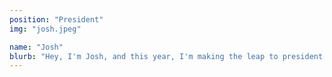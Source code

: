 ```yaml
---
position: "President"
img: "josh.jpeg"

name: "Josh"
blurb: "Hey, I'm Josh, and this year, I'm making the leap to president after not being on the committee last year (I have no idea what I am doing). I am currently an Earth Science PhD student (which is short for: 'I like rocks'). My other personalities include being from Wales and falling off bunkbeds." 
---
```

